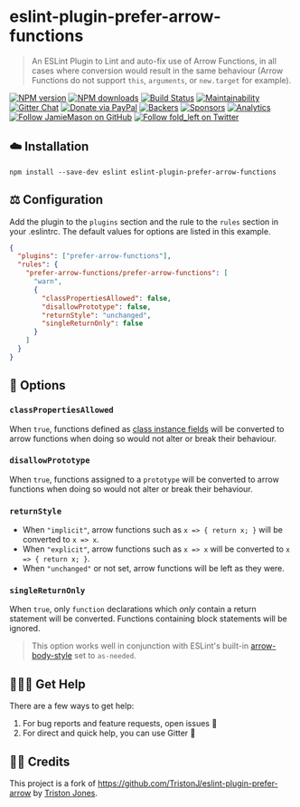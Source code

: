 # eslint-plugin-prefer-arrow-functions

> An ESLint Plugin to Lint and auto-fix use of Arrow Functions, in all cases where
> conversion would result in the same behaviour (Arrow Functions do not support
> `this`, `arguments`, or `new.target` for example).

[![NPM version](http://img.shields.io/npm/v/eslint-plugin-prefer-arrow-functions.svg?style=flat-square)](https://www.npmjs.com/package/eslint-plugin-prefer-arrow-functions)
[![NPM downloads](http://img.shields.io/npm/dm/eslint-plugin-prefer-arrow-functions.svg?style=flat-square)](https://www.npmjs.com/package/eslint-plugin-prefer-arrow-functions)
[![Build Status](http://img.shields.io/travis/JamieMason/eslint-plugin-prefer-arrow-functions/master.svg?style=flat-square)](https://travis-ci.org/JamieMason/eslint-plugin-prefer-arrow-functions)
[![Maintainability](https://api.codeclimate.com/v1/badges/795faa0b446ff7dddcdb/maintainability)](https://codeclimate.com/github/JamieMason/eslint-plugin-prefer-arrow-functions/maintainability)
[![Gitter Chat](https://badges.gitter.im/Join%20Chat.svg)](https://gitter.im/JamieMason/eslint-plugin-prefer-arrow-functions)
[![Donate via PayPal](https://img.shields.io/badge/donate-paypal-blue.svg)](https://www.paypal.me/foldleft)
[![Backers](https://opencollective.com/fold_left/backers/badge.svg)](https://opencollective.com/fold_left#backer)
[![Sponsors](https://opencollective.com/fold_left/sponsors/badge.svg)](https://opencollective.com/fold_left#sponsors)
[![Analytics](https://ga-beacon.appspot.com/UA-45466560-5/eslint-plugin-prefer-arrow-functions?flat&useReferer)](https://github.com/igrigorik/ga-beacon)
[![Follow JamieMason on GitHub](https://img.shields.io/github/followers/JamieMason.svg?style=social&label=Follow)](https://github.com/JamieMason)
[![Follow fold_left on Twitter](https://img.shields.io/twitter/follow/fold_left.svg?style=social&label=Follow)](https://twitter.com/fold_left)

## ☁️ Installation

```
npm install --save-dev eslint eslint-plugin-prefer-arrow-functions
```

## ⚖️ Configuration

Add the plugin to the `plugins` section and the rule to the `rules` section in
your .eslintrc. The default values for options are listed in this example.

```json
{
  "plugins": ["prefer-arrow-functions"],
  "rules": {
    "prefer-arrow-functions/prefer-arrow-functions": [
      "warn",
      {
        "classPropertiesAllowed": false,
        "disallowPrototype": false,
        "returnStyle": "unchanged",
        "singleReturnOnly": false
      }
    ]
  }
}
```

## 🤔 Options

### `classPropertiesAllowed`

When `true`, functions defined as
[class instance fields](https://developer.mozilla.org/en-US/docs/Web/JavaScript/Reference/Classes#Field_declarations)
will be converted to arrow functions when doing so would not alter or break
their behaviour.

### `disallowPrototype`

When `true`, functions assigned to a `prototype` will be converted to arrow
functions when doing so would not alter or break their behaviour.

### `returnStyle`

- When `"implicit"`, arrow functions such as `x => { return x; }` will be
  converted to `x => x`.
- When `"explicit"`, arrow functions such as `x => x` will be converted to
  `x => { return x; }`.
- When `"unchanged"` or not set, arrow functions will be left as they were.

### `singleReturnOnly`

When `true`, only `function` declarations which _only_ contain a return
statement will be converted. Functions containing block statements will be
ignored.

> This option works well in conjunction with ESLint's built-in
> [arrow-body-style](http://eslint.org/docs/rules/arrow-body-style) set to
> `as-needed`.

## 🙋🏿‍♂️ Get Help

There are a few ways to get help:

1.  For bug reports and feature requests, open issues :bug:
1.  For direct and quick help, you can use Gitter :rocket:

## 👏🏻 Credits

This project is a fork of https://github.com/TristonJ/eslint-plugin-prefer-arrow
by [Triston Jones](https://github.com/TristonJ).
